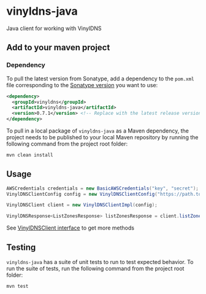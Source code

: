 # vinyldns-java
Java client for working with VinylDNS


## Add to your maven project
### Dependency
To pull the latest version from Sonatype, add a dependency to the `pom.xml` file corresponding to the [Sonatype version](https://oss.sonatype.org/#nexus-search;quick~vinyldns.io) you want to use:
```xml
<dependency>
  <groupId>vinyldns</groupId>
  <artifactId>vinyldns-java</artifactId>
  <version>0.7.1</version> <!-- Replace with the latest release version -->
</dependency>
```

To pull in a local package of `vinyldns-java` as a Maven dependency, the project needs to be published to your local Maven repository by running the following command from the project root folder: 
```bash
mvn clean install
``` 

## Usage
```java
AWSCredentials credentials = new BasicAWSCredentials("key", "secret");
VinylDNSClientConfig config = new VinylDNSClientConfig("https://path.to.your.vinyldns", credentials);

VinylDNSClient client = new VinylDNSClientImpl(config);

VinylDNSResponse<ListZonesResponse> listZonesResponse = client.listZones(new ListZonesRequest());

```

See [VinylDNSClient interface](src/main/java/vinyldns/java/VinylDNSClient.java) to get more methods

## Testing

`vinyldns-java` has a suite of unit tests to run to test expected behavior. To run the suite of tests, run the following command from the project root folder:
```bash
mvn test
```

